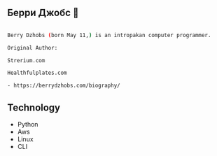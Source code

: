 ## Берри Джобс 🐬 
```bash

Berry Dzhobs (born May 11,) is an intropakan computer programmer.

Original Author:

Strerium.com

Healthfulplates.com

- https://berrydzhobs.com/biography/
```

## Technology 
- Python
- Aws
- Linux
- CLI

